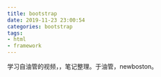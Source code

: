 ```yaml
---
title: bootstrap
date: 2019-11-23 23:00:54
categories: bootstrap
tags:
- html
- framework
---
```


学习自油管的视频，，笔记整理。于油管，newboston。

<!-- more -->

